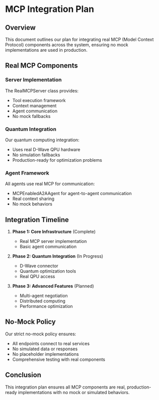 # MCP Integration Plan

## Overview

This document outlines our plan for integrating real MCP (Model Context Protocol) components across the system, ensuring no mock implementations are used in production.

## Real MCP Components

### Server Implementation

The RealMCPServer class provides:
- Tool execution framework
- Context management
- Agent communication
- No mock fallbacks

### Quantum Integration

Our quantum computing integration:
- Uses real D-Wave QPU hardware
- No simulation fallbacks
- Production-ready for optimization problems

### Agent Framework

All agents use real MCP for communication:
- MCPEnabledA2AAgent for agent-to-agent communication
- Real context sharing
- No mock behaviors

## Integration Timeline

1. **Phase 1: Core Infrastructure** (Complete)
   - Real MCP server implementation
   - Basic agent communication

2. **Phase 2: Quantum Integration** (In Progress)
   - D-Wave connector
   - Quantum optimization tools
   - Real QPU access

3. **Phase 3: Advanced Features** (Planned)
   - Multi-agent negotiation
   - Distributed computing
   - Performance optimization

## No-Mock Policy

Our strict no-mock policy ensures:
- All endpoints connect to real services
- No simulated data or responses
- No placeholder implementations
- Comprehensive testing with real components

## Conclusion

This integration plan ensures all MCP components are real, production-ready implementations with no mock or simulated behaviors.